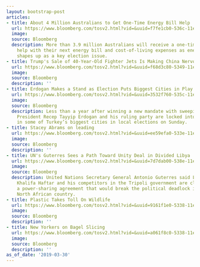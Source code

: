 ```yaml
---
layout: bootstrap-post
articles:
- title: About 4 Million Australians to Get One-Time Energy Bill Help
  url: https://www.bloomberg.com/tosv2.html?vid=&uuid=f7fe1cb0-536c-11e9-b515-a7a813417af8&url=L25ld3MvYXJ0aWNsZXMvMjAxOS0wMy0zMC9hYm91dC00LW1pbGxpb24tYXVzdHJhbGlhbnMtdG8tZ2V0LW9uZS10aW1lLWVuZXJneS1iaWxsLWhhbmRvdXQ=
  image: 
  source: Bloomberg
  description: More than 3.9 million Australians will receive a one-time payment to
    help with their next energy bill and cost-of-living expenses as energy policy
    shapes up as a key election issue.
- title: Trump's Sale of 40-Year-Old Fighter Jets Is Making China Nervous
  url: https://www.bloomberg.com/tosv2.html?vid=&uuid=f68d3c80-5349-11e9-bca5-252a919eaa0f&url=L25ld3MvYXJ0aWNsZXMvMjAxOS0wMy0zMC90cnVtcC1zLXNhbGUtb2YtNDAteWVhci1vbGQtZmlnaHRlci1qZXRzLWlzLW1ha2luZy1jaGluYS1uZXJ2b3Vz
  image: 
  source: Bloomberg
  description: ''
- title: Erdogan Makes a Stand as Election Puts Biggest Cities in Play
  url: https://www.bloomberg.com/tosv2.html?vid=&uuid=3532f760-535c-11e9-816e-ef9e771cbd75&url=L25ld3MvYXJ0aWNsZXMvMjAxOS0wMy0zMC9lcmRvZ2FuLW1ha2VzLWEtc3RhbmQtYXMtZWxlY3Rpb24tcHV0cy1iaWdnZXN0LWNpdGllcy1pbi1wbGF5
  image: 
  source: Bloomberg
  description: Less than a year after winning a new mandate with sweeping powers,
    President Recep Tayyip Erdogan and his ruling party are locked into tight races
    in some of Turkey’s biggest cities in local elections on Sunday.
- title: Stacey Abrams on leading
  url: https://www.bloomberg.com/tosv2.html?vid=&uuid=ee59efa0-533e-11e9-a565-874d33956efe&url=L25ld3MvdmlkZW9zLzIwMTktMDMtMzAvc3RhY2V5LWFicmFtcy1vbi1sZWFkaW5nLXZpZGVv
  image: 
  source: Bloomberg
  description: ''
- title: UN's Guterres Sees a Path Toward Unity Deal in Divided Libya
  url: https://www.bloomberg.com/tosv2.html?vid=&uuid=7d7dab00-538e-11e9-a997-8f37b518cd81&url=L25ld3MvYXJ0aWNsZXMvMjAxOS0wMy0zMC91bi1zLWd1dGVycmVzLXNlZXMtYS1wYXRoLXRvd2FyZC11bml0eS1kZWFsLWluLWRpdmlkZWQtbGlieWE=
  image: 
  source: Bloomberg
  description: United Nations Secretary General Antonio Guterres said Libyan warlord
    Khalifa Haftar and his competitors in the Tripoli government are closer to finding
    a power-sharing agreement that would break the political deadlock in the divided
    North African country.
- title: Plastic Takes Toll On Wildlife
  url: https://www.bloomberg.com/tosv2.html?vid=&uuid=9161f1e0-5338-11e9-9dc7-012a225197a4&url=L25ld3MvdmlkZW9zLzIwMTktMDMtMzAvcGxhc3RpYy10YWtlcy10b2xsLW9uLXdpbGRsaWZlLXZpZGVv
  image: 
  source: Bloomberg
  description: ''
- title: New Yorkers on Bagel Slicing
  url: https://www.bloomberg.com/tosv2.html?vid=&uuid=a061f8c0-5338-11e9-b127-a9e7bfae2260&url=L25ld3MvdmlkZW9zLzIwMTktMDMtMzAvbmV3LXlvcmtlcnMtb24tYmFnZWwtc2xpY2luZy12aWRlbw==
  image: 
  source: Bloomberg
  description: ''
as_of_date: '2019-03-30'
---
```


